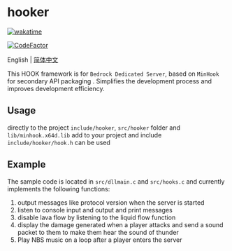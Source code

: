 # hooker

[![wakatime](https://wakatime.com/badge/user/2838d0e1-1416-4f45-bc46-cbda8f4d9e75/project/93f45b7b-afeb-4f15-a5cd-6fabd00b17c9.svg)](https://wakatime.com/badge/user/2838d0e1-1416-4f45-bc46-cbda8f4d9e75/project/93f45b7b-afeb-4f15-a5cd-6fabd00b17c9)

[![CodeFactor](https://www.codefactor.io/repository/github/willowsaucer/hooker/badge)](https://www.codefactor.io/repository/github/willowsaucer/hooker)

English | [简体中文](README_ZH.md)

This HOOK framework is for ``Bedrock Dedicated Server``, based on ``MinHook`` for secondary API packaging .
Simplifies the development process and improves development efficiency.

## Usage
directly to the project ``include/hooker``, ``src/hooker`` folder and ``lib/minhook.x64d.lib`` add to your project and include ``include/hooker/hook.h`` can be used

## Example
The sample code is located in ``src/dllmain.c`` and ``src/hooks.c`` and currently implements the following functions:
1. output messages like protocol version when the server is started
2. listen to console input and output and print messages
3. disable lava flow by listening to the liquid flow function
4. display the damage generated when a player attacks and send a sound packet to them to make them hear the sound of thunder
5. Play NBS music on a loop after a player enters the server
